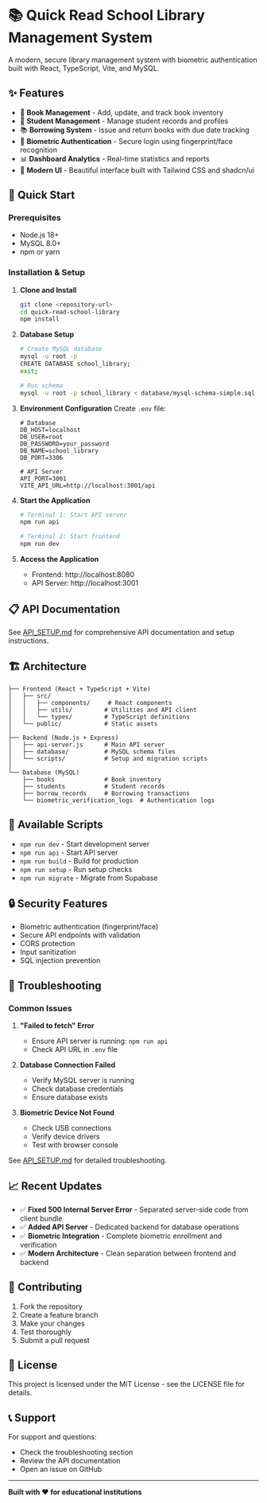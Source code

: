 # 📚 Quick Read School Library Management System

A modern, secure library management system with biometric authentication built with React, TypeScript, Vite, and MySQL.

## ✨ Features

- 📖 **Book Management** - Add, update, and track book inventory
- 👥 **Student Management** - Manage student records and profiles
- 📚 **Borrowing System** - Issue and return books with due date tracking
- 🔐 **Biometric Authentication** - Secure login using fingerprint/face recognition
- 📊 **Dashboard Analytics** - Real-time statistics and reports
- 🎨 **Modern UI** - Beautiful interface built with Tailwind CSS and shadcn/ui

## 🚀 Quick Start

### Prerequisites
- Node.js 18+
- MySQL 8.0+
- npm or yarn

### Installation & Setup

1. **Clone and Install**
   ```bash
   git clone <repository-url>
   cd quick-read-school-library
   npm install
   ```

2. **Database Setup**
   ```bash
   # Create MySQL database
   mysql -u root -p
   CREATE DATABASE school_library;
   exit;

   # Run schema
   mysql -u root -p school_library < database/mysql-schema-simple.sql
   ```

3. **Environment Configuration**
   Create `.env` file:
   ```env
   # Database
   DB_HOST=localhost
   DB_USER=root
   DB_PASSWORD=your_password
   DB_NAME=school_library
   DB_PORT=3306

   # API Server
   API_PORT=3001
   VITE_API_URL=http://localhost:3001/api
   ```

4. **Start the Application**
   ```bash
   # Terminal 1: Start API server
   npm run api

   # Terminal 2: Start frontend
   npm run dev
   ```

5. **Access the Application**
   - Frontend: http://localhost:8080
   - API Server: http://localhost:3001

## 📋 API Documentation

See [API_SETUP.md](./API_SETUP.md) for comprehensive API documentation and setup instructions.

## 🏗️ Architecture

```
├── Frontend (React + TypeScript + Vite)
│   ├── src/
│   │   ├── components/     # React components
│   │   ├── utils/         # Utilities and API client
│   │   └── types/         # TypeScript definitions
│   └── public/            # Static assets
│
├── Backend (Node.js + Express)
│   ├── api-server.js      # Main API server
│   ├── database/          # MySQL schema files
│   └── scripts/           # Setup and migration scripts
│
└── Database (MySQL)
    ├── books              # Book inventory
    ├── students           # Student records
    ├── borrow_records     # Borrowing transactions
    └── biometric_verification_logs  # Authentication logs
```

## 🔧 Available Scripts

- `npm run dev` - Start development server
- `npm run api` - Start API server
- `npm run build` - Build for production
- `npm run setup` - Run setup checks
- `npm run migrate` - Migrate from Supabase

## 🔒 Security Features

- Biometric authentication (fingerprint/face)
- Secure API endpoints with validation
- CORS protection
- Input sanitization
- SQL injection prevention

## 🐛 Troubleshooting

### Common Issues

1. **"Failed to fetch" Error**
   - Ensure API server is running: `npm run api`
   - Check API URL in `.env` file

2. **Database Connection Failed**
   - Verify MySQL server is running
   - Check database credentials
   - Ensure database exists

3. **Biometric Device Not Found**
   - Check USB connections
   - Verify device drivers
   - Test with browser console

See [API_SETUP.md](./API_SETUP.md) for detailed troubleshooting.

## 📈 Recent Updates

- ✅ **Fixed 500 Internal Server Error** - Separated server-side code from client bundle
- ✅ **Added API Server** - Dedicated backend for database operations
- ✅ **Biometric Integration** - Complete biometric enrollment and verification
- ✅ **Modern Architecture** - Clean separation between frontend and backend

## 🤝 Contributing

1. Fork the repository
2. Create a feature branch
3. Make your changes
4. Test thoroughly
5. Submit a pull request

## 📄 License

This project is licensed under the MIT License - see the LICENSE file for details.

## 📞 Support

For support and questions:
- Check the troubleshooting section
- Review the API documentation
- Open an issue on GitHub

---

**Built with ❤️ for educational institutions**
